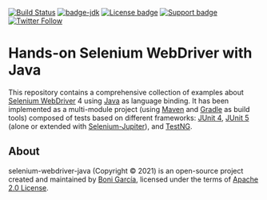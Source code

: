 [![Build Status](https://github.com/bonigarcia/selenium-webdriver-java/workflows/build/badge.svg)](https://github.com/bonigarcia/selenium-webdriver-java/actions)
[![badge-jdk](https://img.shields.io/badge/jdk-11-green.svg)](https://www.oracle.com/java/technologies/javase-downloads.html)
[![License badge](https://img.shields.io/badge/license-Apache2-green.svg)](https://www.apache.org/licenses/LICENSE-2.0)
[![Support badge](https://img.shields.io/badge/stackoverflow-selenium_webdriver-green.svg?logo=stackoverflow)](https://stackoverflow.com/questions/tagged/selenium-webdriver)
[![Twitter Follow](https://img.shields.io/twitter/follow/boni_gg.svg?style=social)](https://twitter.com/boni_gg)

# Hands-on Selenium WebDriver with Java

This repository contains a comprehensive collection of examples about [Selenium WebDriver] 4 using [Java] as language binding. It has been implemented as a multi-module project (using [Maven] and [Gradle] as build tools) composed of tests based on different frameworks: [JUnit 4], [JUnit 5] (alone or extended with [Selenium-Jupiter]), and [TestNG].

## About

selenium-webdriver-java (Copyright &copy; 2021) is an open-source project created and maintained by [Boni García], licensed under the terms of [Apache 2.0 License].

[Apache 2.0 License]: https://www.apache.org/licenses/LICENSE-2.0
[Boni García]: https://bonigarcia.github.io/
[Gradle]: https://gradle.org/
[Java]: https://www.java.com/
[JUnit 4]: https://junit.org/junit4/
[JUnit 5]: https://junit.org/junit5/docs/current/user-guide/
[Maven]: https://maven.apache.org/
[Selenium WebDriver]: https://docs.seleniumhq.org/projects/webdriver/
[Selenium-Jupiter]: https://bonigarcia.github.io/selenium-jupiter/
[TestNG]: https://testng.org/doc/
